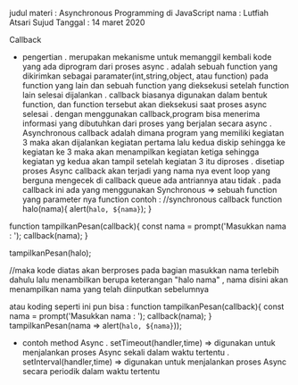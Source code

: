 
judul materi : Asynchronous Programming di JavaScript 
nama : Lutfiah Atsari Sujud
Tanggal : 14 maret 2020


Callback 

- pengertian 
. merupakan mekanisme untuk memanggil kembali kode yang ada diprogram dari proses async
. adalah sebuah function yang dikirimkan sebagai paramater(int,string,object, atau function)
pada function yang lain dan sebuah function yang dieksekusi setelah function lain selesai dijalankan
. callback biasanya digunakan dalam bentuk function, dan function tersebut akan dieksekusi
saat proses async selesai
. dengan menggunakan callback,program bisa menerima informasi yang dibutuhkan dari proses
yang berjalan secara async
. Asynchronous callback adalah dimana program yang memiliki kegiatan 3 maka akan dijalankan kegiatan pertama 
lalu kedua diskip sehingga ke kegiatan ke 3 maka akan menampilkan kegiatan ketiga sehingga kegiatan yg kedua 
akan tampil setelah kegiatan 3 itu diproses
. disetiap proses Async callback akan terjadi yang nama nya event loop yang berguna mengecek
di callback queue ada antriannya atau tidak
. pada callback ini ada yang menggunakan Synchronous => sebuah function yang parameter nya function
contoh :
//synchronous callback
function halo(nama){
alert(`halo, ${nama}`);
}

function tampilkanPesan(callback){
const nama = prompt('Masukkan nama : ');
callback(nama);
}

tampilkanPesan(halo); 

//maka kode diatas akan berproses pada bagian masukkan nama terlebih dahulu lalu menambilkan 
berupa keterangan "halo nama" , nama disini akan menampilkan nama yang telah diinputkan sebelumnya

atau koding seperti ini pun bisa :
function tampilkanPesan(callback){
const nama = prompt('Masukkan nama : ');
callback(nama);
}
tampilkanPesan(nama => alert(`halo, ${nama}`)); 


- contoh method Async
. setTimeout(handler,time) => digunakan untuk menjalankan proses Async sekali dalam waktu tertentu
. setInterval(handler,time) => digunakan untuk menjalankan proses Async secara periodik
dalam waktu tertentu